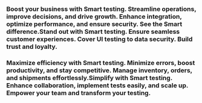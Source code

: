 ### **Boost your business with Smart testing. Streamline operations, improve decisions, and drive growth. Enhance integration, optimize performance, and ensure security. See the Smart difference.Stand out with Smart testing. Ensure seamless customer experiences. Cover UI testing to data security. Build trust and loyalty.**

### **Maximize efficiency with Smart testing. Minimize errors, boost productivity, and stay competitive. Manage inventory, orders, and shipments effortlessly.Simplify with Smart testing. Enhance collaboration, implement tests easily, and scale up. Empower your team and transform your testing.**
